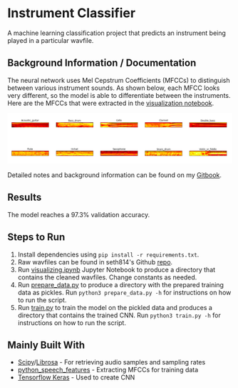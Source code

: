 # Instrument Classifier

A machine learning classification project that predicts an instrument being played in a particular wavfile. 

## Background Information / Documentation
The neural network uses Mel Cepstrum Coefficients (MFCCs) to distinguish between various instrument sounds. As shown below, each MFCC looks very different, so the model is able to differentiate between the instruments. Here are the MFCCs that were extracted in the [visualization notebook](https://github.com/lauradang/audio-classification/blob/master/visualizing.ipynb).

![](images/mel-cepstrum.png)

Detailed notes and background information can be found on my [Gitbook](https://lauradang.gitbook.io/notes/machine-learning/machine-learning-audio-classification).

## Results
The model reaches a 97.3% validation accuracy.

## Steps to Run
1. Install dependencies using `pip install -r requirements.txt`.
2. Raw wavfiles can be found in seth814's Github [repo](https://github.com/seth814/Audio-Classification/tree/018692a618ed4c3f9b9af7467a8246fc4fbaf1bb).
3. Run [visualizing.ipynb](https://github.com/lauradang/audio-classification/blob/master/visualizing.ipynb) Jupyter Notebook to produce a directory that contains the cleaned wavfiles. Change constants as needed.
4. Run [prepare_data.py](https://github.com/lauradang/audio-classification/blob/master/prepare_data.py) to produce a directory with the prepared training data as pickles. Run `python3 prepare_data.py -h` for instructions on how to run the script.
5. Run [train.py](https://github.com/lauradang/audio-classification/blob/master/train.py) to train the model on the pickled data and produces a directory that contains the trained CNN. Run `python3 train.py -h` for instructions on how to run the script.

## Mainly Built With
* [Scipy](https://docs.scipy.org/doc/scipy-0.14.0/reference/index.html)/[Librosa](https://librosa.github.io/librosa/) - For retrieving audio samples and sampling rates
* [python_speech_features](https://python-speech-features.readthedocs.io/en/latest/) - Extracting MFCCs for training data
* [Tensorflow Keras](https://www.tensorflow.org/guide/keras) - Used to create CNN
